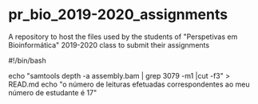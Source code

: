 # pr_bio_2019-2020_assignments
A repository to host the files used by the students of "Perspetivas em Bioinformática" 2019-2020 class to submit their assignments

#!/bin/bash

echo "samtools depth -a assembly.bam | grep 3079 -m1 |cut -f3" > READ.md
echo "o número de leituras efetuadas correspondentes ao meu número de estudante é 17"

